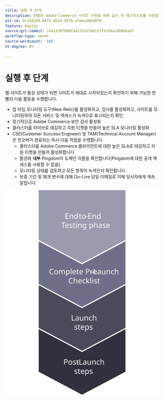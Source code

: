 ```yaml
---
title: 실행 후 단계
description: 원활한 Adobe Commerce 사이트 구현을 위해 출시 후 체크리스트를 사용합니다.
exl-id: 0c3162d9-6475-4b34-9278-e5aea39bd0f9
feature: Deploy
source-git-commit: ce41158f900fad27e3e7b8157f5c64ac988bbabf
workflow-type: tm+mt
source-wordcount: '165'
ht-degree: 0%

---
```


# 실행 후 단계

웹 사이트가 활성 상태가 되면 사이트가 제대로 시작되었는지 확인하기 위해 가능한 한 빨리 다음 활동을 수행합니다.

- 업 타임 모니터링 도구(New Relic)를 활성화하고, 검사를 활성화하고, 사이트를 모니터링하여 모든 서비스 및 액세스가 녹색으로 표시되는지 확인
- 정기적으로 Adobe Commerce 보안 검사 활성화
- 클러스터를 라이브로 태깅하고 지원 티켓을 만들어 높은 SLA 모니터링 활성화
- CSE(Customer Success Engineer) 및 TAM(Technical Account Manager)은 컷오버가 완료되는 즉시 다음 작업을 수행합니다.
   - 클러스터를 Adobe Commerce 클라이언트에 대한 높은 SLA로 태깅하고 지원 티켓을 만들어 활성화합니다
   - 활성화 **내부** Pingdom이 도메인 이름을 확인합니다(Pingdom에 대한 공개 액세스를 사용할 수 없음).
   - 모니터링 상태를 검토하고 모든 항목이 녹색인지 확인합니다.
   - 보증 기간 및 매개 변수에 대해 Go-Live 당일 이메일로 이해 당사자에게 계속 알립니다.

![실행 프로세스의 4단계를 보여 주는 다이어그램](../../assets/playbooks/launch-steps-4.svg)

